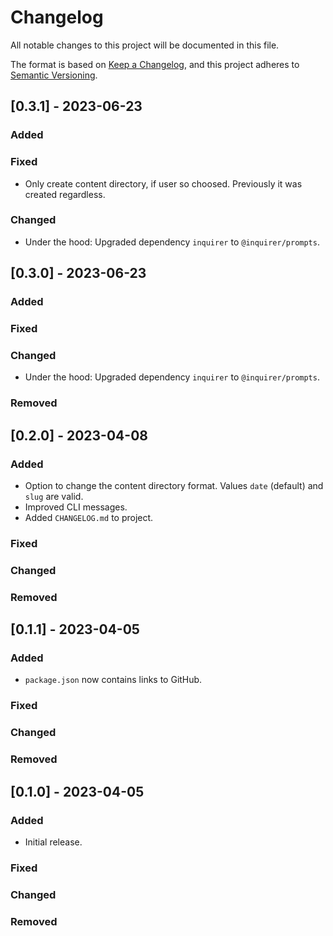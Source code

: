 # Changelog

All notable changes to this project will be documented in this file.

The format is based on [Keep a Changelog](https://keepachangelog.com/en/1.0.0/),
and this project adheres to [Semantic Versioning](https://semver.org/spec/v2.0.0.html).

## [0.3.1] - 2023-06-23

### Added

### Fixed

- Only create content directory, if user so choosed. Previously it was created regardless.

### Changed

- Under the hood: Upgraded dependency `inquirer` to `@inquirer/prompts`.

## [0.3.0] - 2023-06-23

### Added

### Fixed

### Changed

- Under the hood: Upgraded dependency `inquirer` to `@inquirer/prompts`.

### Removed

## [0.2.0] - 2023-04-08

### Added

- Option to change the content directory format. Values `date` (default) and `slug` are valid.
- Improved CLI messages.
- Added `CHANGELOG.md` to project.

### Fixed

### Changed

### Removed

## [0.1.1] - 2023-04-05

### Added

- `package.json` now contains links to GitHub.

### Fixed

### Changed

### Removed

## [0.1.0] - 2023-04-05

### Added

- Initial release.

### Fixed

### Changed

### Removed